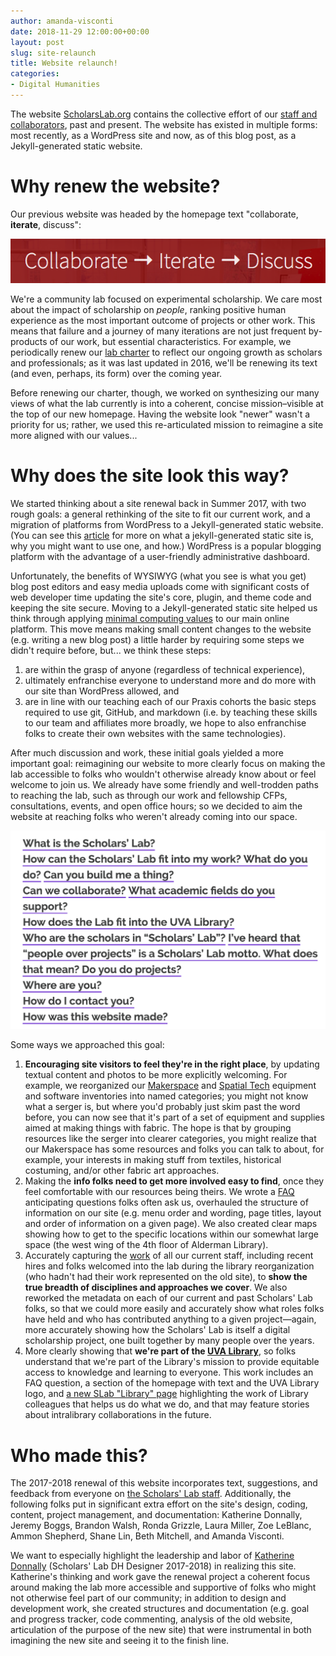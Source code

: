 ```yaml
---
author: amanda-visconti
date: 2018-11-29 12:00:00+00:00
layout: post
slug: site-relaunch
title: Website relaunch!
categories:
- Digital Humanities
---
```

The website [ScholarsLab.org](http://scholarslab.org) contains the collective effort of our [staff and collaborators](/people), past and present. The website has existed in multiple forms: most recently, as a WordPress site and now, as of this blog post, as a Jekyll-generated static website.

# Why renew the website?
Our previous website was headed by the homepage text "collaborate, **iterate**, discuss": 

![Screenshot of text saying "collaborate, iterate, discuss"](/assets/post-media/2018-11-05-iterate.png)

We're a community lab focused on experimental scholarship. We care most about the impact of scholarship on *people*, ranking positive human experience as the most important outcome of projects or other work. This means that failure and a journey of many iterations are not just frequent by-products of our work, but essential characteristics. For example, we periodically renew our [lab charter](/charter) to reflect our ongoing growth as scholars and professionals; as it was last updated in 2016, we'll be renewing its text (and even, perhaps, its form) over the coming year.

Before renewing our charter, though, we worked on synthesizing our many views of what the lab currently is into a coherent, concise mission–visible at the top of our new homepage. Having the website look "newer" wasn't a priority for us; rather, we used this re-articulated mission to reimagine a site more aligned with our values...

# Why does the site look this way?
We started thinking about a site renewal back in Summer 2017, with two rough goals: a general rethinking of the site to fit our current work, and a migration of platforms from WordPress to a Jekyll-generated static website. (You can see this [article](https://programminghistorian.org/en/lessons/building-static-sites-with-jekyll-github-pages) for more on what a jekyll-generated static site is, why you might want to use one, and how.) WordPress is a popular blogging platform with the advantage of a user-friendly administrative dashboard. 

Unfortunately, the benefits of WYSIWYG (what you see is what you get) blog post editors and easy media uploads come with significant costs of web developer time updating the site's core, plugin, and theme code and keeping the site secure. Moving to a Jekyll-generated static site helped us think through applying [minimal computing values](https://go-dh.github.io/mincomp/about/) to our main online platform. This move means making small content changes to the website (e.g. writing a new blog post) a little harder by requiring some steps we didn't require before, but... we think these steps:   
1. are within the grasp of anyone (regardless of technical experience),  
2. ultimately enfranchise everyone to understand more and do more with our site than WordPress allowed, and  
3. are in line with our teaching each of our Praxis cohorts the basic steps required to use git, GitHub, and markdown (i.e. by teaching these skills to our team and affiliates more broadly, we hope to also enfranchise folks to create their own websites with the same technologies).

After much discussion and work, these initial goals yielded a more important goal: reimagining our website to more clearly focus on making the lab accessible to folks who wouldn't otherwise already know about or feel welcome to join us. We already have some friendly and well-trodden paths to reaching the lab, such as through our work and fellowship CFPs, consultations, events, and open office hours; so we decided to aim the website at reaching folks who weren't already coming into our space.


[![Screenshot of frequently asked Scholars' Lab questions](/assets/post-media/2018-11-21-FAQlist.png)](/about)


Some ways we approached this goal:
1. **Encouraging site visitors to feel they're in the right place**, by updating textual content and photos to be more explicitly welcoming. For example, we reorganized our [Makerspace](/makerspace) and [Spatial Tech](/spatial-technologies) equipment and software inventories into named categories; you might not know what a serger is, but where you'd probably just skim past the word before, you can now see that it's part of a set of equipment and supplies aimed at making things with fabric. The hope is that by grouping resources like the serger into clearer categories, you might realize that our Makerspace has some resources and folks you can talk to about, for example, your interests in making stuff from textiles, historical costuming, and/or other fabric art approaches.  
2. Making the **info folks need to get more involved easy to find**, once they feel comfortable with our resources being theirs. We wrote a [FAQ](/about) anticipating questions folks often ask us, overhauled the structure of information on our site (e.g. menu order and wording, page titles, layout and order of information on a given page). We also created clear maps showing how to get to the specific locations within our somewhat large space (the west wing of the 4th floor of Alderman Library).
4. Accurately capturing the [work](/work) of all our current staff, including recent hires and folks welcomed into the lab during the library reorganization (who hadn't had their work represented on the old site), to **show the true breadth of disciplines and approaches we cover**. We also reworked the metadata on each of our current and past Scholars' Lab folks, so that we could more easily and accurately show what roles folks have held and who has contributed anything to a given project—again, more accurately showing how the Scholars' Lab is itself a digital scholarship project, one built together by many people over the years.
5. More clearly showing that **we're part of the [UVA Library](http://library.virginia.edu)**, so folks understand that we're part of the Library's mission to provide equitable access to knowledge and learning to everyone. This work includes an FAQ question, a section of the homepage with text and the UVA Library logo, and [a new SLab "Library" page](/library) highlighting the work of Library colleagues that helps us do what we do, and that may feature stories about intralibrary collaborations in the future.

# Who made this?
The 2017-2018 renewal of this website incorporates text, suggestions, and feedback from everyone on [the Scholars' Lab staff](/people). Additionally, the following folks put in significant extra effort on the site's design, coding, content, project management, and documentation: Katherine Donnally, Jeremy Boggs, Brandon Walsh, Ronda Grizzle, Laura Miller, Zoe LeBlanc, Ammon Shepherd, Shane Lin, Beth Mitchell, and Amanda Visconti.

We want to especially highlight the leadership and labor of [Katherine Donnally](/people/katherine-donnally/) (Scholars' Lab DH Designer 2017-2018) in realizing this site. Katherine's thinking and work gave the renewal project a coherent focus around making the lab more accessible and supportive of folks who might not otherwise feel part of our community; in addition to design and development work, she created structures and documentation (e.g. goal and progress tracker, code commenting, analysis of the old website, articulation of the purpose of the new site) that were instrumental in both imagining the new site and seeing it to the finish line.

